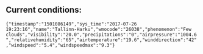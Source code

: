 ## Current conditions: 
 ``` {"timestamp":"1501086149","sys_time":"2017-07-26 19:23:16","name":"Tallinn-Harku","wmocode":"26038","phenomenon":"Few clouds","visibility":"20.0","precipitations":"0","airpressure":"1004.6","relativehumidity":"65","airtemperature":"19.6","winddirection":"42","windspeed":"5.4","windspeedmax":"9.3"} ```
